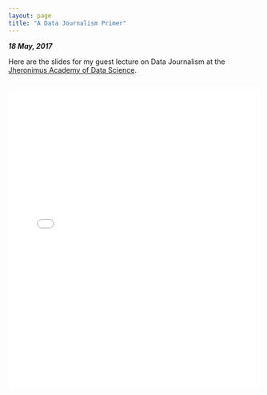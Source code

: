 ```yaml
---
layout: page
title: "A Data Journalism Primer"
---
```

***18 May, 2017***   

Here are the slides for my guest lecture on Data Journalism at the [Jheronimus Academy of Data Science](https://www.jads.nl/).  

<iframe src="/files/ddj-primer.pdf" height="600" frameborder="0" width="100%" style="padding-top:1em"></iframe>  
